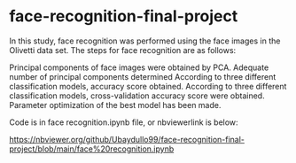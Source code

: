 # face-recognition-final-project
In this study, face recognition was performed using the face images in the Olivetti data set. The steps for face recognition are as follows:  

Principal components of face images were obtained by PCA. Adequate number of principal components determined 
According to three different classification models, accuracy score obtained. 
According to three different classification models, cross-validation accuracy score were obtained. 
Parameter optimization of the best model has been made.



Code is in face recognition.ipynb file, or nbviewerlink is below:

https://nbviewer.org/github/Ubaydullo99/face-recognition-final-project/blob/main/face%20recognition.ipynb

